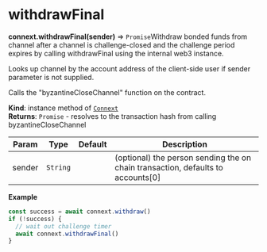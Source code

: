 # withdrawFinal

**connext.withdrawFinal\(**sender**\)** ⇒ `Promise`Withdraw bonded funds from channel after a channel is challenge-closed and the challenge period expires by calling withdrawFinal using the internal web3 instance.

Looks up channel by the account address of the client-side user if sender parameter is not supplied.

Calls the "byzantineCloseChannel" function on the contract.

**Kind**: instance method of [`Connext`](./#Connext)  
**Returns**: `Promise` - resolves to the transaction hash from calling byzantineCloseChannel

| Param | Type | Default | Description |
| --- | --- | --- | --- |
| sender | `String` |  | \(optional\) the person sending the on chain transaction, defaults to accounts\[0\] |

**Example**

```javascript
const success = await connext.withdraw()
if (!success) {
  // wait out challenge timer
  await connext.withdrawFinal()
}
```

